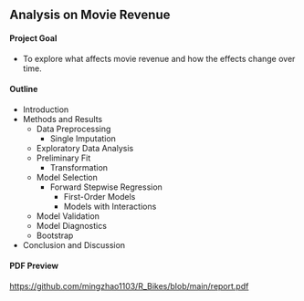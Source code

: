 ## Analysis on Movie Revenue

#### Project Goal 

- To explore what affects movie revenue and how the effects change over time.

#### Outline

- Introduction
- Methods and Results
  - Data Preprocessing
    - Single Imputation
  - Exploratory Data Analysis
  - Preliminary Fit
    - Transformation
  - Model Selection
    - Forward Stepwise Regression
      - First-Order Models
      - Models with Interactions  
  - Model Validation
  - Model Diagnostics
  - Bootstrap
- Conclusion and Discussion

#### PDF Preview

https://github.com/mingzhao1103/R_Bikes/blob/main/report.pdf
